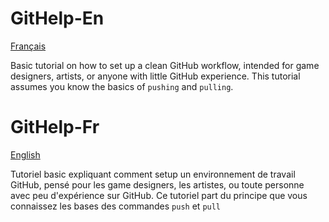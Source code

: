 # GitHelp-En

[Français](#GitHelp-Fr)

Basic tutorial on how to set up a clean GitHub workflow, intended for game designers, artists, or anyone with little GitHub experience. This tutorial assumes you know the basics of `pushing` and `pulling`.

# GitHelp-Fr

[English](#GitHelp-En)

Tutoriel basic expliquant comment setup un environnement de travail GitHub, pensé pour les game designers, les artistes, ou toute personne avec peu d'expérience sur GitHub. Ce tutoriel part du principe que vous connaissez les bases des commandes `push` et `pull`
